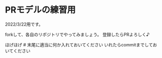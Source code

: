 # PRモデルの練習用

2022/3/22用です。

forkして、各自のリポジトリでやってみましょう。
登録したらPRよろしく♪

ほげほげ # 末尾に適当に何か入れておいてください
いれたらcommitまでしておいてください
